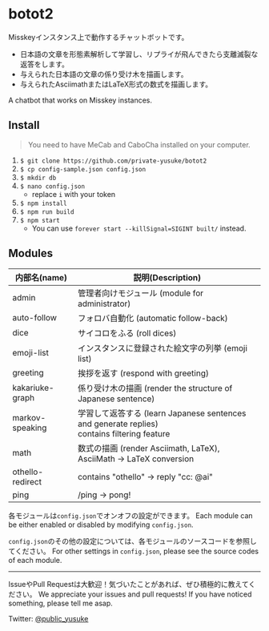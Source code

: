 # botot2

Misskeyインスタンス上で動作するチャットボットです。

+ 日本語の文章を形態素解析して学習し、リプライが飛んできたら支離滅裂な返答をします。
+ 与えられた日本語の文章の係り受け木を描画します。
+ 与えられたAsciimathまたはLaTeX形式の数式を描画します。

A chatbot that works on Misskey instances.

## Install

> You need to have MeCab and CaboCha installed on your computer.

1. `$ git clone https://github.com/private-yusuke/botot2`
2. `$ cp config-sample.json config.json`
3. `$ mkdir db`
4. `$ nano config.json`
   + replace `i` with your token
5. `$ npm install`
6. `$ npm run build`
7. `$ npm start`
   + You can use `forever start --killSignal=SIGINT built/` instead.

## Modules

| 内部名(name)     | 説明(Description)                                            |
| ---------------- | ------------------------------------------------------------ |
| admin            | 管理者向けモジュール (module for administrator)              |
| auto-follow      | フォロバ自動化 (automatic follow-back)                       |
| dice             | サイコロをふる (roll dices)                                  |
| emoji-list       | インスタンスに登録された絵文字の列挙 (emoji list)            |
| greeting         | 挨拶を返す (respond with greeting)                           |
| kakariuke-graph  | 係り受け木の描画 (render the structure of Japanese sentence) |
| markov-speaking  | 学習して返答する (learn Japanese sentences and generate replies)<br />contains filtering feature |
| math             | 数式の描画 (render Asciimath, LaTeX), AsciiMath -> LaTeX conversion |
| othello-redirect | contains "othello" -> reply "cc: @ai"                        |
| ping             | /ping -> pong!                                               |

各モジュールは`config.json`でオンオフの設定ができます。
Each module can be either enabled or disabled by modifying `config.json`.

`config.json`のその他の設定については、各モジュールのソースコードを参照してください。
For other settings in `config.json`, please see the source codes of each module.

-----

IssueやPull Requestは大歓迎！気づいたことがあれば、ぜひ積極的に教えてください。
We appreciate your issues and pull requests! If you have noticed something, please tell me asap.

Twitter: [@public_yusuke](https://twitter.com/public_yusuke)